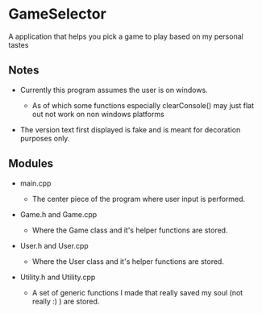 # GameSelector
A application that helps you pick a game to play based on my personal tastes

## Notes
* Currently this program assumes the user is on windows.

    * As of which some functions especially clearConsole() may just flat out not work on non windows platforms

* The version text first displayed is fake and is meant for decoration purposes only.

## Modules
* main.cpp
    * The center piece of the program where user input is performed.

* Game.h and Game.cpp
    * Where the Game class and it's helper functions are stored.

* User.h and User.cpp
    * Where the User class and it's helper functions are stored.

* Utility.h and Utility.cpp
    * A set of generic functions I made that really saved my soul (not really :) ) are stored.